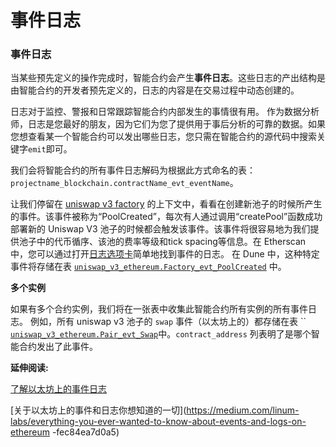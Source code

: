 # 事件日志

### 事件日志

当某些预先定义的操作完成时，智能合约会产生**事件日志**。这些日志的产出结构是由智能合约的开发者预先定义的，日志的内容是在交易过程中动态创建的。

日志对于监控、警报和日常跟踪智能合约内部发生的事情很有用。 作为数据分析师，日志是您最好的朋友，因为它们为您了提供用于事后分析的可靠的数据。如果您想查看某一个智能合约可以发出哪些日志，您只需在智能合约的源代码中搜索关键字`emit`即可。

我们会将智能合约的所有事件日志解码为根据此方式命名的表：`projectname_blockchain.contractName_evt_eventName`。

让我们停留在 [uniswap v3 factory](https://etherscan.io/address/0x1f98431c8ad98523631ae4a59f267346ea31f984#code) 的上下文中，看看在创建新池子的时候所产生的事件。该事件被称为“PoolCreated”，每次有人通过调用“createPool”函数成功部署新的 Uniswap V3 池子的时候都会触发该事件。该事件将很容易地为我们提供池子中的代币循序、该池的费率等级和tick spacing等信息。在 Etherscan 中，您可以通过打开[日志选项卡](https://etherscan.io/tx/0xdeb368592f3de0f2840754bce61d2c3f29cdb3407c63c699052e68a854c71eaa#eventlog)简单地找到事件的日志。 在 Dune 中，这种特定事件将存储在表 [`uniswap_v3_ethereum.Factory_evt_PoolCreated`](https://dune.com/queries/757381) 中。


**多个实例**

如果有多个合约实例，我们将在一张表中收集此智能合约所有实例的所有事件日志。 例如，所有 uniswap v3 池子的 `swap` 事件（以太坊上的）都存储在表 \`\` [`uniswap_v3_ethereum.Pair_evt_Swap`](https://dune.com/queries/742037)中。`contract_address` 列表明了是哪个智能合约发出了此事件。

**延伸阅读:**

[了解以太坊上的事件日志](https://medium.com/mycrypto/understanding-event-logs-on-the-ethereum-blockchain-f4ae7ba50378)

[关于以太坊上的事件和日志你想知道的一切](https://medium.com/linum-labs/everything-you-ever-wanted-to-know-about-events-and-logs-on-ethereum -fec84ea7d0a5)
